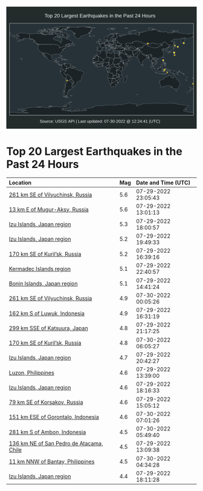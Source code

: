 ![Map](./map.png)

# Top 20 Largest Earthquakes in the Past 24 Hours

| Location | Mag | Date and Time (UTC) |
|:---|:---|:---|
| [261 km SE of Vilyuchinsk, Russia](https://earthquake.usgs.gov/earthquakes/eventpage/us6000i6pa) | 5.6 | 07-29-2022 23:05:43 |
| [13 km E of Mugur-Aksy, Russia](https://earthquake.usgs.gov/earthquakes/eventpage/us6000i6g9) | 5.6 | 07-29-2022 13:01:13 |
| [Izu Islands, Japan region](https://earthquake.usgs.gov/earthquakes/eventpage/us6000i6l8) | 5.3 | 07-29-2022 18:00:57 |
| [Izu Islands, Japan region](https://earthquake.usgs.gov/earthquakes/eventpage/us6000i6md) | 5.2 | 07-29-2022 19:49:33 |
| [170 km SE of Kuril’sk, Russia](https://earthquake.usgs.gov/earthquakes/eventpage/us6000i6k0) | 5.2 | 07-29-2022 16:39:16 |
| [Kermadec Islands region](https://earthquake.usgs.gov/earthquakes/eventpage/us6000i6p3) | 5.1 | 07-29-2022 22:40:57 |
| [Bonin Islands, Japan region](https://earthquake.usgs.gov/earthquakes/eventpage/us6000i6i4) | 5.1 | 07-29-2022 14:41:24 |
| [261 km SE of Vilyuchinsk, Russia](https://earthquake.usgs.gov/earthquakes/eventpage/us6000i6pj) | 4.9 | 07-30-2022 00:05:26 |
| [162 km S of Luwuk, Indonesia](https://earthquake.usgs.gov/earthquakes/eventpage/us6000i6jy) | 4.9 | 07-29-2022 16:31:19 |
| [299 km SSE of Katsuura, Japan](https://earthquake.usgs.gov/earthquakes/eventpage/us6000i6n6) | 4.8 | 07-29-2022 21:17:25 |
| [170 km SE of Kuril’sk, Russia](https://earthquake.usgs.gov/earthquakes/eventpage/us6000i6qp) | 4.8 | 07-30-2022 06:05:27 |
| [Izu Islands, Japan region](https://earthquake.usgs.gov/earthquakes/eventpage/us6000i6mu) | 4.7 | 07-29-2022 20:42:27 |
| [Luzon, Philippines](https://earthquake.usgs.gov/earthquakes/eventpage/us6000i6ht) | 4.6 | 07-29-2022 13:39:00 |
| [Izu Islands, Japan region](https://earthquake.usgs.gov/earthquakes/eventpage/us6000i6lj) | 4.6 | 07-29-2022 18:16:33 |
| [79 km SE of Korsakov, Russia](https://earthquake.usgs.gov/earthquakes/eventpage/us6000i6ic) | 4.6 | 07-29-2022 15:05:12 |
| [151 km ESE of Gorontalo, Indonesia](https://earthquake.usgs.gov/earthquakes/eventpage/us6000i6qx) | 4.6 | 07-30-2022 07:01:26 |
| [281 km S of Ambon, Indonesia](https://earthquake.usgs.gov/earthquakes/eventpage/us6000i6qm) | 4.5 | 07-30-2022 05:49:40 |
| [136 km NE of San Pedro de Atacama, Chile](https://earthquake.usgs.gov/earthquakes/eventpage/us6000i6gb) | 4.5 | 07-29-2022 13:09:38 |
| [11 km NNW of Bantay, Philippines](https://earthquake.usgs.gov/earthquakes/eventpage/us6000i6q8) | 4.5 | 07-30-2022 04:34:28 |
| [Izu Islands, Japan region](https://earthquake.usgs.gov/earthquakes/eventpage/us6000i6ll) | 4.4 | 07-29-2022 18:11:28 |
